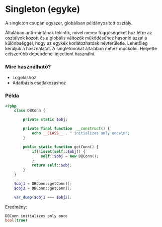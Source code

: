 # Singleton (egyke)

A singleton csupán egyszer, globálisan példányosított osztály. 

Általában anti-mintának tekintik, mivel merev függőségeket hoz létre az osztályok között és a globális változók működéséhez hasonló azzal a különbséggel, hogy az egykék korlátozhatóak névterületle. Lehetőleg kerüljük a használatát. A singletonokat általában nehéz mockolni. Helyette célszerűbb dependenci injectiont használni.

### Mire használható?

- Logoláshoz
- Adatbázis csatlakozáshoz

### Példa

```php
<?php
    class DBConn {

        private static $obj;

        private final function  __construct() {
            echo __CLASS__ . " initializes only once\n";
        }

        public static function getConn() {
            if(!isset(self::$obj)) {
                self::$obj = new DBConn();
            }
            return self::$obj;
        }
    }

    $obj1 = DBConn::getConn();
    $obj2 = DBConn::getConn();

    var_dump($obj1 === $obj2);

```
Eredmény:
```php
DBConn initializes only once
bool(true)
```
